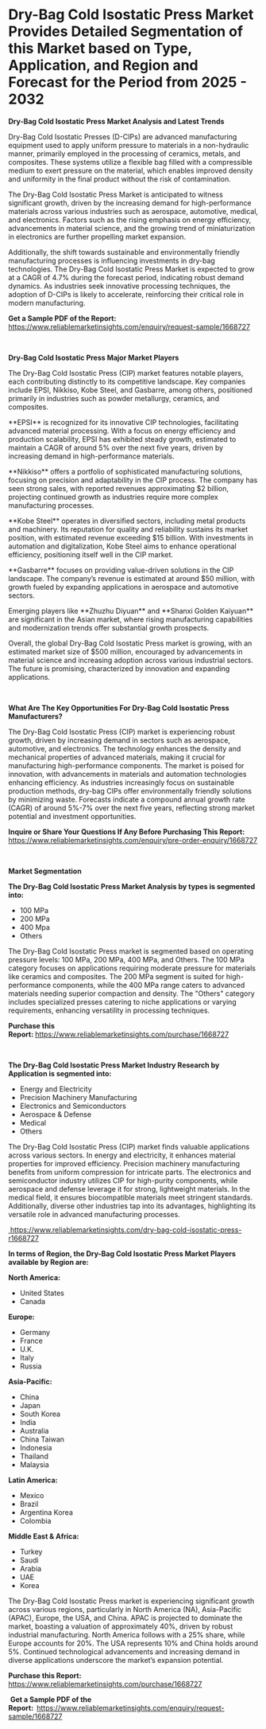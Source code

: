 <p><h1>Dry-Bag Cold Isostatic Press Market Provides Detailed Segmentation of this Market based on Type, Application, and Region and Forecast for the Period from 2025 - 2032</h1></p><p><strong>Dry-Bag Cold Isostatic Press Market Analysis and Latest Trends</strong></p>
<p><p>Dry-Bag Cold Isostatic Presses (D-CIPs) are advanced manufacturing equipment used to apply uniform pressure to materials in a non-hydraulic manner, primarily employed in the processing of ceramics, metals, and composites. These systems utilize a flexible bag filled with a compressible medium to exert pressure on the material, which enables improved density and uniformity in the final product without the risk of contamination.</p><p>The Dry-Bag Cold Isostatic Press Market is anticipated to witness significant growth, driven by the increasing demand for high-performance materials across various industries such as aerospace, automotive, medical, and electronics. Factors such as the rising emphasis on energy efficiency, advancements in material science, and the growing trend of miniaturization in electronics are further propelling market expansion. </p><p>Additionally, the shift towards sustainable and environmentally friendly manufacturing processes is influencing investments in dry-bag technologies. The Dry-Bag Cold Isostatic Press Market is expected to grow at a CAGR of 4.7% during the forecast period, indicating robust demand dynamics. As industries seek innovative processing techniques, the adoption of D-CIPs is likely to accelerate, reinforcing their critical role in modern manufacturing.</p></p>
<p><strong>Get a Sample PDF of the Report:&nbsp;</strong> <a href="https://www.reliablemarketinsights.com/enquiry/request-sample/1668727?utm_campaign=2181&utm_medium=2&utm_source=Github&utm_content=ia&utm_term=12042025&utm_id=dry-bag-cold-isostatic-press">https://www.reliablemarketinsights.com/enquiry/request-sample/1668727</a></p>
<p>&nbsp;</p>
<p><strong>Dry-Bag Cold Isostatic Press Major Market Players</strong></p>
<p><p>The Dry-Bag Cold Isostatic Press (CIP) market features notable players, each contributing distinctly to its competitive landscape. Key companies include EPSI, Nikkiso, Kobe Steel, and Gasbarre, among others, positioned primarily in industries such as powder metallurgy, ceramics, and composites.</p><p>**EPSI** is recognized for its innovative CIP technologies, facilitating advanced material processing. With a focus on energy efficiency and production scalability, EPSI has exhibited steady growth, estimated to maintain a CAGR of around 5% over the next five years, driven by increasing demand in high-performance materials.</p><p>**Nikkiso** offers a portfolio of sophisticated manufacturing solutions, focusing on precision and adaptability in the CIP process. The company has seen strong sales, with reported revenues approximating $2 billion, projecting continued growth as industries require more complex manufacturing processes.</p><p>**Kobe Steel** operates in diversified sectors, including metal products and machinery. Its reputation for quality and reliability sustains its market position, with estimated revenue exceeding $15 billion. With investments in automation and digitalization, Kobe Steel aims to enhance operational efficiency, positioning itself well in the CIP market.</p><p>**Gasbarre** focuses on providing value-driven solutions in the CIP landscape. The company’s revenue is estimated at around $50 million, with growth fueled by expanding applications in aerospace and automotive sectors.</p><p>Emerging players like **Zhuzhu Diyuan** and **Shanxi Golden Kaiyuan** are significant in the Asian market, where rising manufacturing capabilities and modernization trends offer substantial growth prospects.</p><p>Overall, the global Dry-Bag Cold Isostatic Press market is growing, with an estimated market size of $500 million, encouraged by advancements in material science and increasing adoption across various industrial sectors. The future is promising, characterized by innovation and expanding applications.</p></p>
<p>&nbsp;</p>
<p><strong>What Are The Key Opportunities For Dry-Bag Cold Isostatic Press Manufacturers?</strong></p>
<p><p>The Dry-Bag Cold Isostatic Press (CIP) market is experiencing robust growth, driven by increasing demand in sectors such as aerospace, automotive, and electronics. The technology enhances the density and mechanical properties of advanced materials, making it crucial for manufacturing high-performance components. The market is poised for innovation, with advancements in materials and automation technologies enhancing efficiency. As industries increasingly focus on sustainable production methods, dry-bag CIPs offer environmentally friendly solutions by minimizing waste. Forecasts indicate a compound annual growth rate (CAGR) of around 5%-7% over the next five years, reflecting strong market potential and investment opportunities.</p></p>
<p><strong>Inquire or Share Your Questions If Any Before Purchasing This Report:</strong> <a href="https://www.reliablemarketinsights.com/enquiry/pre-order-enquiry/1668727?utm_campaign=2181&utm_medium=2&utm_source=Github&utm_content=ia&utm_term=12042025&utm_id=dry-bag-cold-isostatic-press">https://www.reliablemarketinsights.com/enquiry/pre-order-enquiry/1668727</a></p>
<p>&nbsp;</p>
<p><strong>Market Segmentation</strong></p>
<p><strong>The Dry-Bag Cold Isostatic Press Market Analysis by types is segmented into:</strong></p>
<p><ul><li>100 MPa</li><li>200 MPa</li><li>400 Mpa</li><li>Others</li></ul></p>
<p><p>The Dry-Bag Cold Isostatic Press market is segmented based on operating pressure levels: 100 MPa, 200 MPa, 400 MPa, and Others. The 100 MPa category focuses on applications requiring moderate pressure for materials like ceramics and composites. The 200 MPa segment is suited for high-performance components, while the 400 MPa range caters to advanced materials needing superior compaction and density. The "Others" category includes specialized presses catering to niche applications or varying requirements, enhancing versatility in processing techniques.</p></p>
<p><strong>Purchase this Report:&nbsp;</strong><a href="https://www.reliablemarketinsights.com/purchase/1668727?utm_campaign=2181&utm_medium=2&utm_source=Github&utm_content=ia&utm_term=12042025&utm_id=dry-bag-cold-isostatic-press">https://www.reliablemarketinsights.com/purchase/1668727</a></p>
<p>&nbsp;</p>
<p><strong>The Dry-Bag Cold Isostatic Press Market Industry Research by Application is segmented into:</strong></p>
<p><ul><li>Energy and Electricity</li><li>Precision Machinery Manufacturing</li><li>Electronics and Semiconductors</li><li>Aerospace & Defense</li><li>Medical</li><li>Others</li></ul></p>
<p><p>The Dry-Bag Cold Isostatic Press (CIP) market finds valuable applications across various sectors. In energy and electricity, it enhances material properties for improved efficiency. Precision machinery manufacturing benefits from uniform compression for intricate parts. The electronics and semiconductor industry utilizes CIP for high-purity components, while aerospace and defense leverage it for strong, lightweight materials. In the medical field, it ensures biocompatible materials meet stringent standards. Additionally, diverse other industries tap into its advantages, highlighting its versatile role in advanced manufacturing processes.</p></p>
<p><a href="https://www.reliablemarketinsights.com/dry-bag-cold-isostatic-press-r1668727?utm_campaign=2181&utm_medium=2&utm_source=Github&utm_content=ia&utm_term=12042025&utm_id=dry-bag-cold-isostatic-press">&nbsp;https://www.reliablemarketinsights.com/dry-bag-cold-isostatic-press-r1668727</a></p>
<p><strong>In terms of Region, the Dry-Bag Cold Isostatic Press Market Players available by Region are:</strong></p>
<p>
    <p> <strong> North America: </strong>
        <ul>
            <li>United States</li>
            <li>Canada</li>
        </ul>
        </p> 
    <p> <strong> Europe: </strong>
        <ul>
            <li>Germany</li>
            <li>France</li>
            <li>U.K.</li>
            <li>Italy</li>
            <li>Russia</li>
        </ul>
        </p> 
    <p> <strong> Asia-Pacific: </strong>
        <ul>
            <li>China</li>
            <li>Japan</li>
            <li>South Korea</li>
            <li>India</li>
            <li>Australia</li>
            <li>China Taiwan</li>
            <li>Indonesia</li>
            <li>Thailand</li>
            <li>Malaysia</li>
        </ul>
        </p> 
    <p> <strong> Latin America: </strong>
        <ul>
            <li>Mexico</li>
            <li>Brazil</li>
            <li>Argentina Korea</li>
            <li>Colombia</li>
        </ul>
        </p> 
    <p> <strong> Middle East & Africa: </strong>
        <ul>
            <li>Turkey</li>
            <li>Saudi</li>
            <li>Arabia</li>
            <li>UAE</li>
            <li>Korea</li>
        </ul>
    </p>
    </p>
<p><p>The Dry-Bag Cold Isostatic Press market is experiencing significant growth across various regions, particularly in North America (NA), Asia-Pacific (APAC), Europe, the USA, and China. APAC is projected to dominate the market, boasting a valuation of approximately 40%, driven by robust industrial manufacturing. North America follows with a 25% share, while Europe accounts for 20%. The USA represents 10% and China holds around 5%. Continued technological advancements and increasing demand in diverse applications underscore the market’s expansion potential.</p></p>
<p><strong>Purchase this Report: </strong><a href="https://www.reliablemarketinsights.com/purchase/1668727?utm_campaign=2181&utm_medium=2&utm_source=Github&utm_content=ia&utm_term=12042025&utm_id=dry-bag-cold-isostatic-press">https://www.reliablemarketinsights.com/purchase/1668727</a></p>
<p>&nbsp;<strong>Get a Sample PDF of the Report:&nbsp;&nbsp;</strong><a href="https://www.reliablemarketinsights.com/enquiry/request-sample/1668727?utm_campaign=2181&utm_medium=2&utm_source=Github&utm_content=ia&utm_term=12042025&utm_id=dry-bag-cold-isostatic-press">https://www.reliablemarketinsights.com/enquiry/request-sample/1668727</a></p>
<p><strong></strong></p>
<p><p></p><p></p><p></p></p>